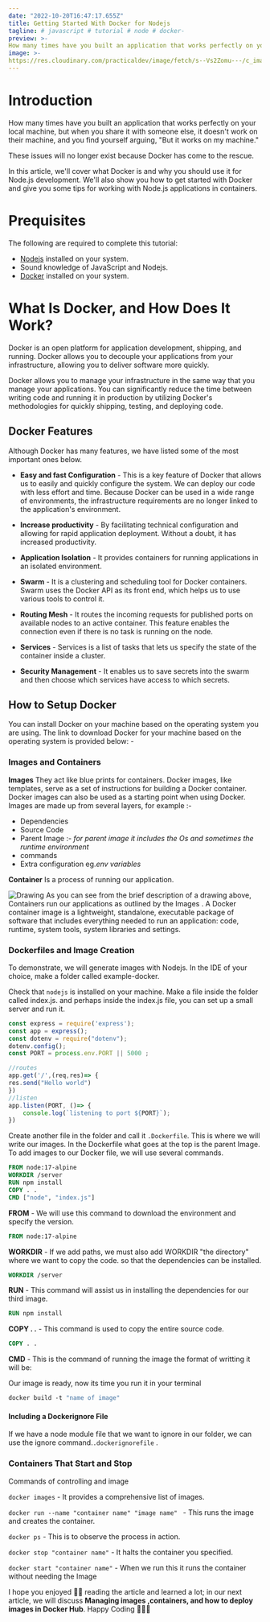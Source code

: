 ```yaml
---
date: "2022-10-20T16:47:17.655Z"
title: Getting Started With Docker for Nodejs
tagline: # javascript # tutorial # node # docker-
preview: >-
How many times have you built an application that works perfectly on your local machine, but when you share it with someone else, it doesn't work on their machine, and you find yourself arguing, "But it works on my machine."
image: >-
https://res.cloudinary.com/practicaldev/image/fetch/s--Vs2Zomu---/c_imagga_scale,f_auto,fl_progressive,h_420,q_auto,w_1000/https://dev-to-uploads.s3.amazonaws.com/uploads/articles/c8erz6sztgw7s5pzqjta.png
---
```


# Introduction
How many times have you built an application that works perfectly on your local machine, but when you share it with someone else, it doesn't work on their machine, and you find yourself arguing, "But it works on my machine."

These issues will no longer exist because Docker has come to the rescue.

In this article, we'll cover what Docker is and why you should use it for Node.js development. We'll also show you how to get started with Docker and give you some tips for working with Node.js applications in containers.

# Prequisites
The following are required to complete this tutorial:

- [Nodejs](https://nodejs.org/en/)  installed on your system.
- Sound knowledge of JavaScript and Nodejs.
- [Docker](https://docs.docker.com/desktop/install/windows-install/) installed on your system.

# What Is Docker, and How Does It Work?  
Docker is an open platform for application development, shipping, and running. Docker allows you to decouple your applications from your infrastructure, allowing you to deliver software more quickly. 

Docker allows you to manage your infrastructure in the same way that you manage your applications. You can significantly reduce the time between writing code and running it in production by utilizing Docker's methodologies for quickly shipping, testing, and deploying code.

## Docker Features 
Although Docker has many features, we have listed some of the most important ones below.

- **Easy and fast Configuration** - This is a key feature of Docker that allows us to easily and quickly configure the system. 
We can deploy our code with less effort and time. Because Docker can be used in a wide range of environments, the infrastructure requirements are no longer linked to the application's environment.

- **Increase productivity** - By facilitating technical configuration and allowing for rapid application deployment. Without a doubt, it has increased productivity.

- **Application Isolation** - It provides containers for running applications in an isolated environment.

- **Swarm** - It is a clustering and scheduling tool for Docker containers. Swarm uses the Docker API as its front end, which helps us to use various tools to control it.

- **Routing Mesh** - It routes the incoming requests for published ports on available nodes to an active container. This feature enables the connection even if there is no task is running on the node.

- **Services** - Services is a list of tasks that lets us specify the state of the container inside a cluster.

- **Security Management** - It enables us to save secrets into the swarm and then choose which services have access to which secrets.


## How to Setup Docker 
You can install Docker on your machine based on the operating system you are using. The link to download Docker for your machine based on the operating system is provided below: -

### Images and Containers 
**Images**
They act like blue prints for containers.
Docker images, like templates, serve as a set of instructions for building a Docker container. Docker images can also be used as a starting point when using Docker.
Images are made up from several layers, for example :-
- Dependencies
- Source Code
- Parent Image :- *for parent image it includes the Os and sometimes the runtime environment*
- commands
- Extra configuration eg.*env variables*

**Container**
Is a process of running our application.

![Drawing](https://dev-to-uploads.s3.amazonaws.com/uploads/articles/pptoltprbnq3e54tzlv1.png)
As you can see from the brief description of a drawing above,
Containers run our applications as outlined by the Images .
A Docker container image is a lightweight, standalone, executable package of software that includes everything needed to run an application: code, runtime, system tools, system libraries and settings.

### Dockerfiles and Image Creation
To demonstrate, we will generate images with Nodejs.
In the IDE of your choice, make a folder called example-docker.

Check that `nodejs` is installed on your machine.
Make a file inside the folder called index.js.
and perhaps inside the index.js file, you can set up a small server and run it.

```JavaScript
const express = require('express');
const app = express();
const dotenv = require("dotenv");
dotenv.config();
const PORT = process.env.PORT || 5000 ;

//routes
app.get('/',(req,res)=> {
res.send("Hello world")
})
//listen
app.listen(PORT, ()=> {
    console.log(`listening to port ${PORT}`);
})
```
Create another file in the folder and call it `.Dockerfile`.
This is where we will write our images.
In the Dockerfile what goes at the top is the parent Image.
To add images to our Docker file, we will use several commands.

```Dockerfile
FROM node:17-alpine
WORKDIR /server
RUN npm install
COPY . .
CMD ["node", "index.js"]
```
**FROM** - We will use this command to download the environment and specify the version.

```Dockerfile
FROM node:17-alpine
```
**WORKDIR** - If we add paths, we must also add WORKDIR "the directory" where we want to copy the code. so that the dependencies can be installed.

```Dockerfile
WORKDIR /server
```
**RUN** -  This command will assist us in installing the dependencies for our third image.

```Dockerfile
RUN npm install
```
**COPY . .** - This command is used to copy the entire source code.

```Dockerfile
COPY . .
```
**CMD** - This is the command of running the image
the format of writting it will be:

Our image is ready, now its time you run it in your terminal

```Dockerfile
docker build -t "name of image"
```

#### Including a Dockerignore File 

If we have a node module file that we want to ignore in our folder, we can use the ignore command.`.dockerignorefile` .

### Containers That Start and Stop 
Commands of controlling and image

`docker images` - It provides a comprehensive list of images.

`docker run --name "container name" "image name" ` - This runs the image and creates the container.

`docker ps` - This is to observe the process in action.

`docker stop "container name"` - It halts the container you specified.

`docker start "container name"` - When we run this it runs the container without needing the Image

I hope you enjoyed 🤗🤗 reading the article and learned a lot; in our next article, we will discuss **Managing images ,containers, and how to deploy images in Docker Hub**. Happy Coding 🎉🎉✨



